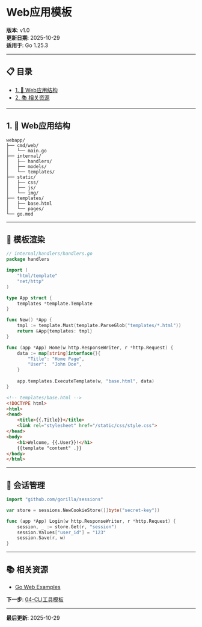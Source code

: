 ﻿# Web应用模板

**版本**: v1.0  
**更新日期**: 2025-10-29  
**适用于**: Go 1.25.3

---

## 📋 目录

- [1. 📖 Web应用结构](#1-web应用结构)
- [2. 📚 相关资源](#2.-相关资源)

---

## 1. 📖 Web应用结构

```
webapp/
├── cmd/web/
│   └── main.go
├── internal/
│   ├── handlers/
│   ├── models/
│   └── templates/
├── static/
│   ├── css/
│   ├── js/
│   └── img/
├── templates/
│   ├── base.html
│   └── pages/
└── go.mod
```

---

## 🎯 模板渲染

```go
// internal/handlers/handlers.go
package handlers

import (
    "html/template"
    "net/http"
)

type App struct {
    templates *template.Template
}

func New() *App {
    tmpl := template.Must(template.ParseGlob("templates/*.html"))
    return &App{templates: tmpl}
}

func (app *App) Home(w http.ResponseWriter, r *http.Request) {
    data := map[string]interface{}{
        "Title": "Home Page",
        "User":  "John Doe",
    }
    
    app.templates.ExecuteTemplate(w, "base.html", data)
}
```

```html
<!-- templates/base.html -->
<!DOCTYPE html>
<html>
<head>
    <title>{{.Title}}</title>
    <link rel="stylesheet" href="/static/css/style.css">
</head>
<body>
    <h1>Welcome, {{.User}}!</h1>
    {{template "content" .}}
</body>
</html>
```

---

## 🔐 会话管理

```go
import "github.com/gorilla/sessions"

var store = sessions.NewCookieStore([]byte("secret-key"))

func (app *App) Login(w http.ResponseWriter, r *http.Request) {
    session, _ := store.Get(r, "session")
    session.Values["user_id"] = "123"
    session.Save(r, w)
}
```

---

## 📚 相关资源

- [Go Web Examples](https://gowebexamples.com/)

**下一步**: [04-CLI工具模板](./04-CLI工具模板.md)

---

**最后更新**: 2025-10-29

